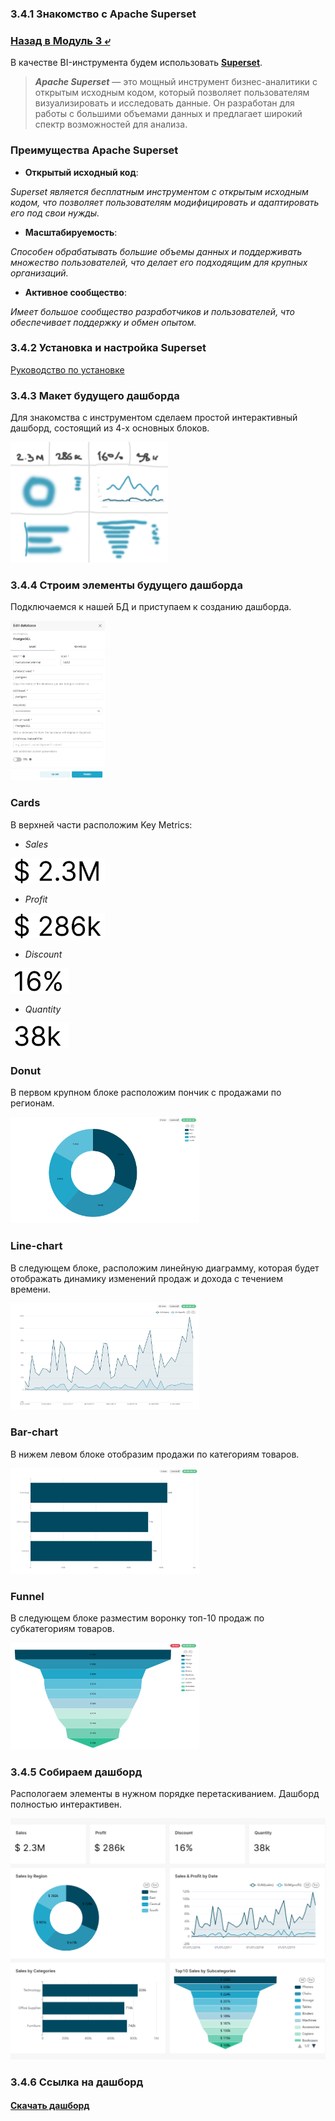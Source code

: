 ### 3.4.1 Знакомство с Apache Superset

### [Назад в Модуль 3 ⤶](/DE-101/Module3/readme.md)

В качестве BI-инструмента будем использовать **[Superset](https://superset.apache.org/)**.

> ***Apache Superset*** — это мощный инструмент бизнес-аналитики с открытым исходным кодом, который позволяет 
> пользователям визуализировать и исследовать данные. Он разработан для работы с большими объемами данных и предлагает 
> широкий спектр возможностей для анализа.

### Преимущества Apache Superset
- **Открытый исходный код**:

_Superset является бесплатным инструментом с открытым исходным кодом, что позволяет пользователям модифицировать и 
адаптировать его под свои нужды._

- **Масштабируемость**:

_Способен обрабатывать большие объемы данных и поддерживать множество пользователей, что делает его подходящим для 
крупных организаций._

- **Активное сообщество**: 

_Имеет большое сообщество разработчиков и пользователей, что обеспечивает поддержку и обмен опытом._

### 3.4.2 Установка и настройка Superset

[Руководство по установке](superset/superset_install.md)

### 3.4.3 Макет будущего дашборда
Для знакомства с инструментом сделаем простой интерактивный дашборд, состоящий из 4-х основных блоков.

<img src="/DE-101/Module3/img/maket_ss.png" width="50%">

### 3.4.4 Строим элементы будущего дашборда
Подключаемся к нашей БД и приступаем к созданию дашборда.

<img src="/DE-101/Module3/img/connect_ss.png" width="30%">

### Cards
В верхней части расположим Key Metrics:
- _Sales_

<img src="/DE-101/Module3/img/card_sale_ss.png" width="30%">

- _Profit_

<img src="/DE-101/Module3/img/card_prof_ss.png" width="30%">

- _Discount_

<img src="/DE-101/Module3/img/card_disc_ss.png" width="18.5%">

- _Quantity_

<img src="/DE-101/Module3/img/card_quant_ss.png" width="18.5%">

### Donut
В первом крупном блоке расположим пончик с продажами по регионам.

<img src="/DE-101/Module3/img/donut_ss.png" width="60%">

### Line-chart
В следующем блоке, расположим линейную диаграмму, которая будет отображать динамику изменений продаж и дохода 
с течением времени.

<img src="/DE-101/Module3/img/line_ss.png" width="60%">

### Bar-chart
В нижем левом блоке отобразим продажи по категориям товаров.

<img src="/DE-101/Module3/img/bar_cat_ss.png" width="60%">

### Funnel
В следующем блоке разместим воронку топ-10 продаж по субкатегориям товаров.

<img src="/DE-101/Module3/img/funnel_ss.png" width="60%">

### 3.4.5 Собираем дашборд
Распологаем элементы в нужном порядке перетаскиванием. Дашборд полностью интерактивен.

<img src="/DE-101/Module3/img/dashboard_ss.png" width="100%">

### 3.4.6 Ссылка на дашборд

#### [Скачать дашборд](/DE-101/Module3/data/superset/dashboard_ss.pdf)